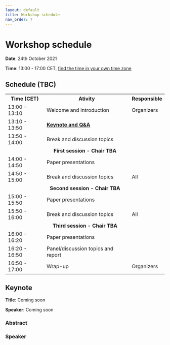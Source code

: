 ```yaml
---
layout: default
title: Workshop schedule
nav_order: 7
---
```


# Workshop schedule

**Date**: 24th October 2021

**Time**: 13:00 - 17:00 CET, [find the time in your own time zone](https://www.timeanddate.com/worldclock/fixedtime.html?msg=DaMaLOS&iso=20211024T13&p1=311&ah=4)

## Schedule (TBC)

<table>
<tbody>
<tr align="center">
<th>Time (CET)</th>
<th>Ativity</th>
<th>Responsible</th>
</tr>

<tr>
<td>13:00 - 13:10</td>
<td>Welcome and introduction</td>
<td>Organizers</td>
</tr>

<tr>
<td>13:10 - 13:50</td>
<td><strong><a href="#keynote">Keynote and Q&A</a></strong></td>
<td><strong></strong></td>
</tr>

<tr>
<td>13:50 - 14:00</td>
<td>Break and discussion topics</td>
<td><strong></strong></td>
</tr>

<tr>
<td colspan="3" align="center"><strong>First session - Chair TBA</strong></td>
</tr>

<tr>
<td>14:00 - 14:50</td>
<td>Paper presentations</td>
<td></td>
</tr>

<tr>
<td>14:50 - 15:00</td>
<td>Break and discussion topics</td>
<td>All</td>
</tr>

<tr>
<td colspan="3" align="center"><strong>Second session - Chair TBA</strong></td>
</tr>

<tr>
<td>15:00 - 15:50</td>
<td>Paper presentations</td>
<td></td>
</tr>

<tr>
<td>15:50 - 16:00</td>
<td>Break and discussion topics</td>
<td>All</td>
</tr>

<tr>
<td colspan="3" align="center"><strong>Third session - Chair TBA</strong></td>
</tr>

<tr>
<td>16:00 - 16:20</td>
<td>Paper presentations</td>
<td></td>
</tr>

<tr>
<td>16:20 - 16:50</td>
<td>Panel/discussion topics and report</td>
<td></td>
</tr>

<tr>
<td>16:50 - 17:00</td>
<td>Wrap-up</td>
<td>Organizers</td>
</tr>
</tbody>
</table>

## Keynote

**Title**: Coming soon

**Speaker**: Coming soon

### Abstract

### Speaker

